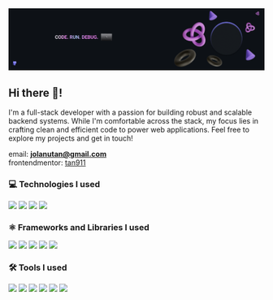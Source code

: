 <img src="./banner.png"/>

## Hi there 👋!

I'm a full-stack developer with a passion for building robust and scalable backend systems.  While I'm comfortable across the stack, my focus lies in crafting clean and efficient code to power web applications.  Feel free to explore my projects and get in touch! 

email: **jolanutan@gmail.com** <br>
frontendmentor: [tan911](https://www.frontendmentor.io/profile/tan911)

### 💻 Technologies I used
![](https://img.shields.io/badge/Code-Javascript-informational?style=flat&logo=<html5>&logoColor=white&color=764ABC)
![](https://img.shields.io/badge/Code-Java-informational?style=flat&logo=<html5>&logoColor=white&color=764ABC)
![](https://img.shields.io/badge/Code-Python-informational?style=flat&logo=<html5>&logoColor=white&color=764ABC)
![](https://img.shields.io/badge/Code-Typescript-informational?style=flat&logo=<html5>&logoColor=white&color=764ABC)


### ⚛ Frameworks and Libraries I used
![](https://img.shields.io/badge/Code-TailwindCSS-informational?style=flat&logo=<html5>&logoColor=white&color=764ABC)
![](https://img.shields.io/badge/Code-React-informational?style=flat&logo=<html5>&logoColor=white&color=764ABC)
![](https://img.shields.io/badge/Code-Redux-informational?style=flat&logo=<html5>&logoColor=white&color=764ABC)
![](https://img.shields.io/badge/Code-Express-informational?style=flat&logo=<html5>&logoColor=white&color=764ABC)
![](https://img.shields.io/badge/Code-Vue-informational?style=flat&logo=<html5>&logoColor=white&color=764ABC)

### 🛠 Tools I used
![](https://img.shields.io/badge/git-informational?style=flat&logo=<html5>&logoColor=white&color=764ABC)
![](https://img.shields.io/badge/github-informational?style=flat&logo=<html5>&logoColor=white&color=764ABC)
![](https://img.shields.io/badge/vscode-informational?style=flat&logo=<html5>&logoColor=white&color=764ABC)
![](https://img.shields.io/badge/Eclipse-informational?style=flat&logo=<html5>&logoColor=white&color=764ABC)
![](https://img.shields.io/badge/Figma-informational?style=flat&logo=<html5>&logoColor=white&color=764ABC)
![](https://img.shields.io/badge/Postman-informational?style=flat&logo=<html5>&logoColor=white&color=764ABC)




